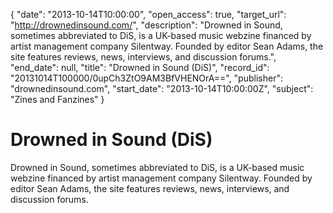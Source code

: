 {
  "date": "2013-10-14T10:00:00", 
  "open_access": true, 
  "target_url": "http://drownedinsound.com/", 
  "description": "Drowned in Sound, sometimes abbreviated to DiS, is a UK-based music webzine financed by artist management company Silentway. Founded by editor Sean Adams, the site features reviews, news, interviews, and discussion forums.", 
  "end_date": null, 
  "title": "Drowned in Sound (DiS)", 
  "record_id": "20131014T100000/0upCh3ZtO9AM3BfVHENOrA==", 
  "publisher": "drownedinsound.com", 
  "start_date": "2013-10-14T10:00:00Z", 
  "subject": "Zines and Fanzines"
}

# Drowned in Sound (DiS)

Drowned in Sound, sometimes abbreviated to DiS, is a UK-based music webzine financed by artist management company Silentway. Founded by editor Sean Adams, the site features reviews, news, interviews, and discussion forums.